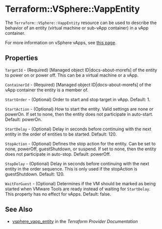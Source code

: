 # Terraform::VSphere::VappEntity

The `Terraform::VSphere::VappEntity` resource can be used to describe the behavior of an
entity (virtual machine or sub-vApp container) in a vApp container.

For more information on vSphere vApps, see [this
page][ref-vsphere-vapp].

[ref-vsphere-vapp]: https://docs.vmware.com/en/VMware-vSphere/6.5/com.vmware.vsphere.vm_admin.doc/GUID-2A95EBB8-1779-40FA-B4FB-4D0845750879.html

## Properties

`TargetId` - (Required) [Managed object ID|docs-about-morefs] of the entity to power on or power off. This can be a virtual machine or a vApp.

`ContainerId` - (Required) [Managed object ID|docs-about-morefs] of the vApp container the entity is a member of.

`StartOrder` - (Optional) Order to start and stop target in vApp. Default: 1.

`StartAction` - (Optional) How to start the entity. Valid settings are none or powerOn. If set to none, then the entity does not participate in auto-start. Default: powerOn.

`StartDelay` - (Optional) Delay in seconds before continuing with the next entity in the order of entities to be started. Default: 120.

`StopAction` - (Optional) Defines the stop action for the entity. Can be set to none, powerOff, guestShutdown, or suspend. If set to none, then the entity does not participate in auto-stop. Default: powerOff.

`StopDelay` - (Optional) Delay in seconds before continuing with the next entity in the order sequence. This is only used if the stopAction is guestShutdown. Default: 120.

`WaitForGuest` - (Optional) Determines if the VM should be marked as being started when VMware Tools are ready instead of waiting for `StartDelay`. This property has no effect for vApps. Default: false.


## See Also

* [vsphere_vapp_entity](https://www.terraform.io/docs/providers/vsphere/r/vapp_entity.html) in the _Terraform Provider Documentation_
